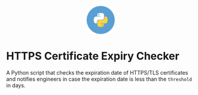 <div align="center">
	<p>
		<img alt="Python Logo" src="img/circle-python.svg?sanitize=true" width="75" />
	</p>
</div>

# HTTPS Certificate Expiry Checker

A Python script that checks the expiration date of HTTPS/TLS certificates and notifies engineers in case the expiration date is less than the `threshold` in days.
